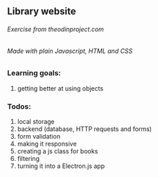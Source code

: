 ## Library website
###### Exercise from theodinproject.com
###### Made with plain Javascript, HTML and CSS

### Learning goals:
1. getting better at using objects

### Todos:
1. local storage
2. backend (database, HTTP requests and forms)
3. form validation
4. making it responsive
5. creating a js class for books
6. filtering
7. turning it into a Electron.js app
